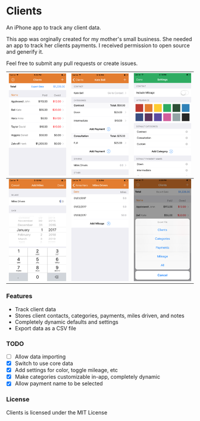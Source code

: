 # Clients

An iPhone app to track any client data.

This app was orginally created for my mother's small business. She needed an app to track her clients payments. I received permission to open source and generify it. 

Feel free to submit any pull requests or create issues.


![Main Screen](https://raw.githubusercontent.com/hawkfalcon/Clients/master/Screenshots/Main%20Screen.png) | ![Client Info](https://raw.githubusercontent.com/hawkfalcon/Clients/master/Screenshots/Client%20Info.png) | ![Settings](https://raw.githubusercontent.com/hawkfalcon/Clients/master/Screenshots/Settings.png) 
------------ | ------------- | -------------
![Add Mileage](https://raw.githubusercontent.com/hawkfalcon/Clients/master/Screenshots/Add%20Mileage.png) | ![View Mileage](https://raw.githubusercontent.com/hawkfalcon/Clients/master/Screenshots/View%20Mileage.png) | ![Export Data](https://raw.githubusercontent.com/hawkfalcon/Clients/master/Screenshots/Export%20Data.png)


### Features

* Track client data
* Stores client contacts, categories, payments, miles driven, and notes
* Completely dynamic defaults and settings
* Export data as a CSV file

### TODO

- [ ] Allow data importing 
- [x] Switch to use core data
- [x] Add settings for color, toggle mileage, etc
- [x] Make categories customizable in-app, completely dynamic
- [x] Allow payment name to be selected

### License

Clients is licensed under the MIT License
